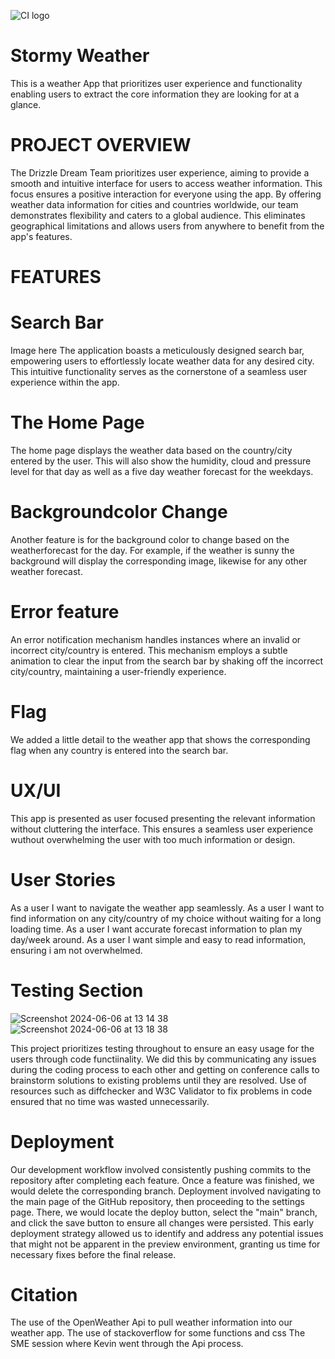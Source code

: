 ![CI logo](https://codeinstitute.s3.amazonaws.com/fullstack/ci_logo_small.png)

# Stormy Weather 
 This is a weather App that prioritizes user experience and functionality enabling users to extract the core information they are looking for at a glance. 

# PROJECT OVERVIEW 
 The Drizzle Dream Team prioritizes user experience, aiming to provide a smooth and intuitive interface for users to access weather information. This focus ensures a positive interaction for everyone using the app. By offering weather data information for cities and countries worldwide, our team demonstrates flexibility and caters to a global audience. This eliminates geographical limitations and allows users from anywhere to benefit from the app's features. 

# FEATURES

# Search Bar
 Image here
 The application boasts a meticulously designed search bar, empowering users to effortlessly locate weather data for any desired city. This intuitive functionality serves as the cornerstone of a seamless user experience within the app.

# The Home Page
 The home page displays the weather data based on the country/city entered by the user. This will also show the humidity, cloud and pressure level for that day as well as a five day weather forecast for the weekdays. 

# Backgroundcolor Change
 Another feature is for the background color to change based on the weatherforecast for the day. For example, if the weather is sunny the background will display the corresponding image, likewise for any other weather forecast. 

# Error feature
An error notification mechanism handles instances where an invalid or incorrect city/country is entered. This mechanism employs a subtle animation to clear the input from the search bar by shaking off the incorrect city/country, maintaining a user-friendly experience.

# Flag 
We added a little detail to the weather app that shows the corresponding flag when any country is entered into the search bar. 

# UX/UI
This app is presented as user focused presenting the relevant information without cluttering the interface. This ensures a seamless user experience wuthout overwhelming the user with too much information or design.

# User Stories
As a user I want to navigate the weather app seamlessly.
As a user I want to find information on any city/country of my choice without waiting for a long loading time.
As a user I want accurate forecast information to plan my day/week around.
As a user I want simple and easy to read information, ensuring i am not overwhelmed.

# Testing Section
![Screenshot 2024-06-06 at 13 14 38](https://github.com/craigallendev/prevent-awareness/assets/169143525/e6b4e54a-a5b3-4ade-a26e-21aa554c2b20)
![Screenshot 2024-06-06 at 13 18 38](https://github.com/craigallendev/prevent-awareness/assets/169143525/01bccc87-fe27-4ec8-b1bf-baa9cb54c8d0)

This project prioritizes testing throughout to ensure an easy usage for the users through code functiinality. We did this by communicating any issues during the coding process to each other and getting on conference calls to brainstorm solutions to existing problems until they are resolved. 
Use of resources such as diffchecker and W3C Validator to fix problems in code ensured that no time was wasted unnecessarily. 

# Deployment
Our development workflow involved consistently pushing commits to the repository after completing each feature. Once a feature was finished, we would delete the corresponding branch. Deployment involved navigating to the main page of the GitHub repository, then proceeding to the settings page. There, we would locate the deploy button, select the "main" branch, and click the save button to ensure all changes were persisted. This early deployment strategy allowed us to identify and address any potential issues that might not be apparent in the preview environment, granting us time for necessary fixes before the final release.

# Citation
The use of the OpenWeather Api to pull weather information into our weather app. 
The use of stackoverflow for some functions and css
The SME session where Kevin went through the Api process. 